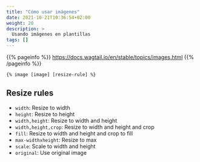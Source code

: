 ```yaml
---
title: "Cómo usar imágenes"
date: 2021-10-21T10:36:54+02:00
weight: 20
description: >
  Usando imágenes en plantillas
tags: []
---
```


{{% pageinfo %}}
https://docs.wagtail.io/en/stable/topics/images.html
{{% /pageinfo %}}

```
{% image [image] [resize-rule] %}
```

## Resize rules
* `width`: Resize to width
* `height`: Resize to height
* `width,height`: Resize to width and height
* `width,height,crop`: Resize to width and height and crop
* `fill`: Resize to width and height and crop to fill
* `max-widthxheight`: Resize to max
* `scale`: Scale to width and height
* `original`: Use original image

